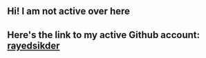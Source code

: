 ## Hi! I am not active over here
## Here's the link to my active Github account: <a href="https://github.com/rayedsikder">rayedsikder</a>

<!---
rayed-umachine/rayed-umachine is a ✨ special ✨ repository because its `README.md` (this file) appears on your GitHub profile.
You can click the Preview link to take a look at your changes.
--->
